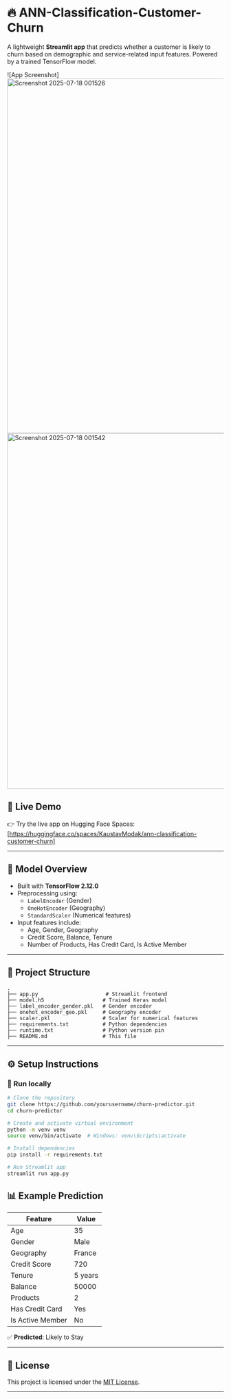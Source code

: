 # 🔥 ANN-Classification-Customer-Churn

A lightweight **Streamlit app** that predicts whether a customer is likely to churn based on demographic and service-related input features. Powered by a trained TensorFlow model.

![App Screenshot]<img width="1899" height="824" alt="Screenshot 2025-07-18 001526" src="https://github.com/user-attachments/assets/d05e895a-f112-42f0-ac66-32bbee2a40bb" />
<img width="1894" height="826" alt="Screenshot 2025-07-18 001542" src="https://github.com/user-attachments/assets/8423d915-147a-4a9b-8dca-7566904db76d" />

## 🚀 Live Demo

👉 Try the live app on Hugging Face Spaces:  
[https://huggingface.co/spaces/KaustavModak/ann-classification-customer-churn]

---

## 🧠 Model Overview

- Built with **TensorFlow 2.12.0**
- Preprocessing using:
  - `LabelEncoder` (Gender)
  - `OneHotEncoder` (Geography)
  - `StandardScaler` (Numerical features)
- Input features include:
  - Age, Gender, Geography
  - Credit Score, Balance, Tenure
  - Number of Products, Has Credit Card, Is Active Member

---

## 📂 Project Structure

```
.
├── app.py                      # Streamlit frontend
├── model.h5                   # Trained Keras model
├── label_encoder_gender.pkl   # Gender encoder
├── onehot_encoder_geo.pkl     # Geography encoder
├── scaler.pkl                 # Scaler for numerical features
├── requirements.txt           # Python dependencies
├── runtime.txt                # Python version pin
├── README.md                  # This file
```

---

## ⚙️ Setup Instructions

### 🔧 Run locally

```bash
# Clone the repository
git clone https://github.com/yourusername/churn-predictor.git
cd churn-predictor

# Create and activate virtual environment
python -m venv venv
source venv/bin/activate  # Windows: venv\Scripts\activate

# Install dependencies
pip install -r requirements.txt

# Run Streamlit app
streamlit run app.py
```


## 📊 Example Prediction

| Feature           | Value      |
|------------------|------------|
| Age              | 35         |
| Gender           | Male       |
| Geography        | France     |
| Credit Score     | 720        |
| Tenure           | 5 years    |
| Balance          | 50000      |
| Products         | 2          |
| Has Credit Card  | Yes        |
| Is Active Member | No         |

✅ **Predicted**: Likely to Stay

---

## 📜 License

This project is licensed under the [MIT License](LICENSE).

---


